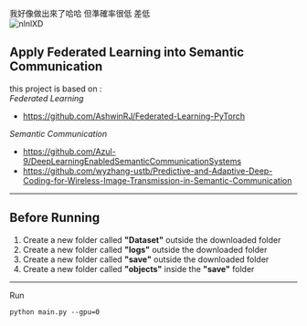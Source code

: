 我好像做出來了哈哈 但準確率很低 差低   
![nlnlXD](https://github.com/user-attachments/assets/b68fdf94-ec6e-45d9-907a-4dbd7b70023f)  

**Apply Federated Learning into Semantic Communication**
---
this project is based on :  
*Federated Learning*  
+ https://github.com/AshwinRJ/Federated-Learning-PyTorch
  
*Semantic Communication*  
+ https://github.com/Azul-9/DeepLearningEnabledSemanticCommunicationSystems   
+ https://github.com/wyzhang-ustb/Predictive-and-Adaptive-Deep-Coding-for-Wireless-Image-Transmission-in-Semantic-Communication   

---
## Before Running  
1. Create a new folder called **"Dataset"** outside the downloaded folder
2. Create a new folder called **"logs"** outside the downloaded folder
3. Create a new folder called **"save"** outside the downloaded folder
4. Create a new folder called **"objects"** inside the **"save"** folder  
  
---
Run  
```
python main.py --gpu=0
```
